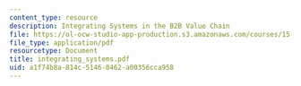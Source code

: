 ```yaml
---
content_type: resource
description: Integrating Systems in the B2B Value Chain
file: https://ol-ocw-studio-app-production.s3.amazonaws.com/courses/15-566-information-technology-as-an-integrating-force-in-manufacturing-spring-2003/a1f74b8a814c51460462a00356cca958_integrating_systems.pdf
file_type: application/pdf
resourcetype: Document
title: integrating_systems.pdf
uid: a1f74b8a-814c-5146-0462-a00356cca958
---
```

